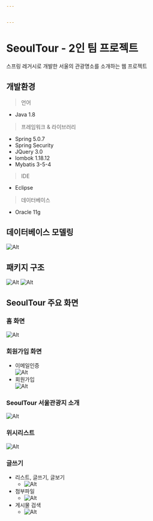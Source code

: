 ```yaml
---


---
```


<h1 id="seoultour---2인-팀-프로젝트">SeoulTour - 2인 팀 프로젝트</h1>
<p>스프링 레거시로 개발한 서울의 관광명소를 소개하는 웹 프로젝트</p>
<h2 id="개발환경">개발환경</h2>
<blockquote>
<p>언어</p>
</blockquote>
<ul>
<li>Java 1.8</li>
</ul>
<blockquote>
<p>프레임워크 &amp; 라이브러리</p>
</blockquote>
<ul>
<li>Spring 5.0.7</li>
<li>Spring Security</li>
<li>JQuery  3.0</li>
<li>lombok 1.18.12</li>
<li>Mybatis 3-5-4</li>
</ul>
<blockquote>
<p>IDE</p>
</blockquote>
<ul>
<li>Eclipse</li>
</ul>
<blockquote>
<p>데이터베이스</p>
</blockquote>
<ul>
<li>Oracle 11g</li>
</ul>
<h2 id="데이터베이스-모델링">데이터베이스 모델링</h2>
<p><img src="md/%EB%8D%B0%EC%9D%B4%ED%84%B0%EB%B2%A0%EC%9D%B4%EC%8A%A4%EB%AA%A8%EB%8D%B8%EB%A7%81.PNG" alt="Alt"></p>
<h2 id="패키지-구조">패키지 구조</h2>
<p><img src="md/%ED%8C%A8%ED%82%A4%EC%A7%80%EA%B5%AC%EC%A1%B01.PNG" alt="Alt"> <img src="md/%ED%8C%A8%ED%82%A4%EC%A7%80%EA%B5%AC%EC%A1%B02.PNG" alt="Alt"></p>
<h2 id="seoultour-주요-화면">SeoulTour 주요 화면</h2>
<h3 id="홈-화면">홈 화면</h3>
<p><img src="md/%ED%99%88%ED%99%94%EB%A9%B4.gif" alt="Alt"></p>
<h3 id="회원가입-화면">회원가입 화면</h3>
<ul>
<li>이메일인증<br>
<img src="md/%EC%9D%B4%EB%A9%94%EC%9D%BC%EC%9D%B8%EC%A6%9D.gif" alt="Alt"></li>
<li>회원가입<br>
<img src="md/%ED%9A%8C%EC%9B%90%EA%B0%80%EC%9E%85.gif" alt="Alt"></li>
</ul>
<h3 id="seoultour-서울관광지-소개">SeoulTour 서울관광지 소개</h3>
<p><img src="md/%EC%84%9C%EC%9A%B8%EC%BD%98%ED%85%90%EC%B8%A0.gif" alt="Alt"></p>
<h3 id="위시리스트">위시리스트</h3>
<p><img src="md/%EC%9C%84%EC%8B%9C%EB%A6%AC%EC%8A%A4%ED%8A%B8.gif" alt="Alt"></p>
<h3 id="글쓰기">글쓰기</h3>
<ul>
<li>리스트, 글쓰기, 글보기
<ul>
<li><img src="md/%EA%B8%80%EC%93%B0%EA%B8%B0.gif" alt="Alt"></li>
</ul>
</li>
<li>첨부파일
<ul>
<li><img src="md/%EC%B2%A8%EB%B6%80%ED%8C%8C%EC%9D%BC.gif" alt="Alt"></li>
</ul>
</li>
<li>게시물 검색
<ul>
<li><img src="md/%EA%B2%80%EC%83%89.gif" alt="Alt"></li>
</ul>
</li>
</ul>

